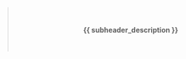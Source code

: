 > <br/><h4 align="center">**{{ subheader_description }}**</h4><br/>

<!--TERMINALIZE![{{ terminalizer_title }}]({{ repository.group.ansible_roles }}/{{ galaxy_info.role_name }}{{ repository.location.demo }})TERMINALIZE-->
